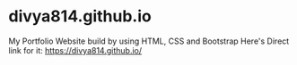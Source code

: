 # divya814.github.io
My Portfolio Website build by using HTML, CSS and Bootstrap
Here's Direct link for it:
https://divya814.github.io/
